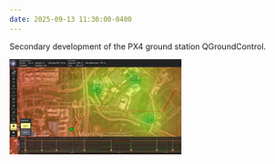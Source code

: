 ```yaml
---
date: 2025-09-13 11:30:00-0400
---
```


Secondary development of the PX4 ground station QGroundControl.


<img src="/assets/img/qgc.png" alt="Bus Driving Simulator at PolyU" width="60%" style="height:auto;" />
